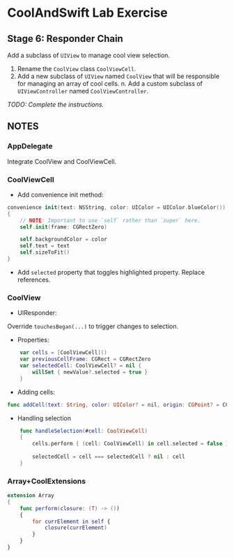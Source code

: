 # CoolAndSwift Lab Exercise

## Stage 6: Responder Chain

Add a subclass of `UIView` to manage cool view selection.

1. Rename the `CoolView` class `CoolViewCell`.
2. Add a new subclass of `UIView` named `CoolView` that will be responsible for
    managing an array of cool cells.
n. Add a custom subclass of `UIViewController` named `CoolViewController`.

_TODO: Complete the instructions._


## NOTES

### AppDelegate

Integrate CoolView and CoolViewCell.

### CoolViewCell

* Add convenience init method:

```swift
convenience init(text: NSString, color: UIColor = UIColor.blueColor())
{
    // NOTE: Important to use `self` rather than `super` here.
    self.init(frame: CGRectZero)

    self.backgroundColor = color
    self.text = text
    self.sizeToFit()
}
```
    
* Add `selected` property that toggles highlighted property. Replace references.

### CoolView

* UIResponder:

Override `touchesBegan(...)` to trigger changes to selection.

* Properties:

```swift
    var cells = [CoolViewCell]()
    var previousCellFrame: CGRect = CGRectZero
    var selectedCell: CoolViewCell? = nil {
        willSet { newValue?.selected = true }
    }
```

* Adding cells:

```swift
func addCell(text: String, color: UIColor? = nil, origin: CGPoint? = CGPointZero)
```

* Handling selection

```swift
    func handleSelection(#cell: CoolViewCell)
    {
        cells.perform { (cell: CoolViewCell) in cell.selected = false }
        
        selectedCell = cell === selectedCell ? nil : cell
    }
```


### Array+CoolExtensions

```swift
extension Array
{
    func perform(closure: (T) -> ())
    {
        for currElement in self {
            closure(currElement)
        }
    }
}
```


